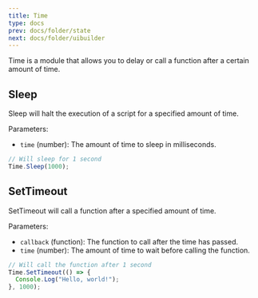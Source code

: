 ```yaml
---
title: Time
type: docs
prev: docs/folder/state
next: docs/folder/uibuilder
---
```


Time is a module that allows you to delay or call a function after a certain amount of time.

## Sleep

Sleep will halt the execution of a script for a specified amount of time.

Parameters:

- `time` (number): The amount of time to sleep in milliseconds.

```javascript
// Will sleep for 1 second
Time.Sleep(1000);
```

## SetTimeout

SetTimeout will call a function after a specified amount of time.

Parameters:

- `callback` (function): The function to call after the time has passed.
- `time` (number): The amount of time to wait before calling the function.

```javascript
// Will call the function after 1 second
Time.SetTimeout(() => {
  Console.Log("Hello, world!");
}, 1000);
```
